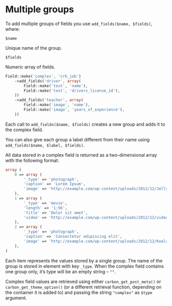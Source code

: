 # Multiple groups

To add multiple groups of fields you use `add_fields($name, $fields)`, where:

`$name`

Unique name of the group.

`$fields`

Numeric array of fields.

```php
Field::make('complex', 'crb_job')
	->add_fields('driver', array(
		Field::make('text', 'name'),
		Field::make('text', 'drivers_license_id'),
	))
	->add_fields('teacher', array(
		Field::make('image', 'name'),
		Field::make('image', 'years_of_experience'),
	))
```

Each call to `add_fields($name, $fields)` creates a new group and adds it to the complex field.

You can also give each group a label different from their name using `add_fields($name, $label, $fields)`.

All data stored in a complex field is returned as a two-dimensional array with the following format:

```php
array (
	0 => array (
		'_type' => 'photograph',
		'caption' => 'Lorem Ipsum',
		'image' => 'http://example.com/wp-content/uploads/2012/12/Jellyfish.jpg',
	),
	1 => array (
		'_type' => 'movie',
		'length' => '1:56',
		'title' => 'Dolor sit amet',
		'video' => 'http://example.com/wp-content/uploads/2012/12/video_new.mp4',
	),
	2 => array (
		'_type' => 'photograph',
		'caption' => 'Consectetur adipiscing elit',
		'image' => 'http://example.com/wp-content/uploads/2012/12/Koala.jpg',
	),
)
```

Each item represents the values stored by a single group. The name of the group is stored in element with key `_type`. When the complex field contains one group only, it’s type will be an empty string – `""`.

Complex field values are retrieved using either `carbon_get_post_meta()` or `carbon_get_theme_option()` (or a different retrieval function, depending on the container it is added to) and passing the string `"complex"` as `$type` argument.

